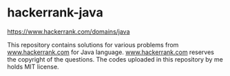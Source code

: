 # hackerrank-java

https://www.hackerrank.com/domains/java

This repository contains solutions for various problems from www.hackerrank.com for Java language. www.hackerrank.com reserves the copyright of the questions. The codes uploaded in this repository by me holds MIT license.
